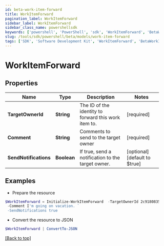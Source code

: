 ```yaml
---
id: beta-work-item-forward
title: WorkItemForward
pagination_label: WorkItemForward
sidebar_label: WorkItemForward
sidebar_class_name: powershellsdk
keywords: ['powershell', 'PowerShell', 'sdk', 'WorkItemForward', 'BetaWorkItemForward'] 
slug: /tools/sdk/powershell/beta/models/work-item-forward
tags: ['SDK', 'Software Development Kit', 'WorkItemForward', 'BetaWorkItemForward']
---
```



# WorkItemForward

## Properties

Name | Type | Description | Notes
------------ | ------------- | ------------- | -------------
**TargetOwnerId** | **String** | The ID of the identity to forward this work item to. | [required]
**Comment** | **String** | Comments to send to the target owner | [required]
**SendNotifications** | **Boolean** | If true, send a notification to the target owner. | [optional] [default to $true]

## Examples

- Prepare the resource
```powershell
$WorkItemForward = Initialize-WorkItemForward  -TargetOwnerId 2c9180835d2e5168015d32f890ca1581 `
 -Comment I'm going on vacation. `
 -SendNotifications true
```

- Convert the resource to JSON
```powershell
$WorkItemForward | ConvertTo-JSON
```


[[Back to top]](#) 

